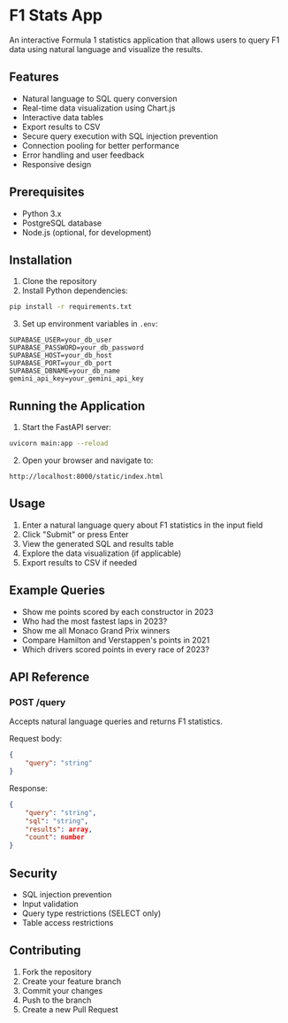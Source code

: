 # F1 Stats App

An interactive Formula 1 statistics application that allows users to query F1 data using natural language and visualize the results.

## Features

- Natural language to SQL query conversion
- Real-time data visualization using Chart.js
- Interactive data tables
- Export results to CSV
- Secure query execution with SQL injection prevention
- Connection pooling for better performance
- Error handling and user feedback
- Responsive design

## Prerequisites

- Python 3.x
- PostgreSQL database
- Node.js (optional, for development)

## Installation

1. Clone the repository
2. Install Python dependencies:
```bash
pip install -r requirements.txt
```

3. Set up environment variables in `.env`:
```
SUPABASE_USER=your_db_user
SUPABASE_PASSWORD=your_db_password
SUPABASE_HOST=your_db_host
SUPABASE_PORT=your_db_port
SUPABASE_DBNAME=your_db_name
gemini_api_key=your_gemini_api_key
```

## Running the Application

1. Start the FastAPI server:
```bash
uvicorn main:app --reload
```

2. Open your browser and navigate to:
```
http://localhost:8000/static/index.html
```

## Usage

1. Enter a natural language query about F1 statistics in the input field
2. Click "Submit" or press Enter
3. View the generated SQL and results table
4. Explore the data visualization (if applicable)
5. Export results to CSV if needed

## Example Queries

- Show me points scored by each constructor in 2023
- Who had the most fastest laps in 2023?
- Show me all Monaco Grand Prix winners
- Compare Hamilton and Verstappen's points in 2021
- Which drivers scored points in every race of 2023?

## API Reference

### POST /query

Accepts natural language queries and returns F1 statistics.

Request body:
```json
{
    "query": "string"
}
```

Response:
```json
{
    "query": "string",
    "sql": "string",
    "results": array,
    "count": number
}
```

## Security

- SQL injection prevention
- Input validation
- Query type restrictions (SELECT only)
- Table access restrictions

## Contributing

1. Fork the repository
2. Create your feature branch
3. Commit your changes
4. Push to the branch
5. Create a new Pull Request